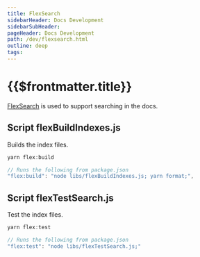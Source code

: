 ```yaml
---
title: FlexSearch
sidebarHeader: Docs Development
sidebarSubHeader:
pageHeader: Docs Development
path: /dev/flexsearch.html
outline: deep
tags:
---
```


<PageHeader/>

# {{$frontmatter.title}}

[FlexSearch](https://www.npmjs.com/package/flexsearch) is used to support
searching in the docs.

## Script flexBuildIndexes.js

Builds the index files.

```js
yarn flex:build

// Runs the following from package.json
"flex:build": "node libs/flexBuildIndexes.js; yarn format;",
```

## Script flexTestSearch.js

Test the index files.

```js
yarn flex:test

// Runs the following from package.json
"flex:test": "node libs/flexTestSearch.js;"
```
